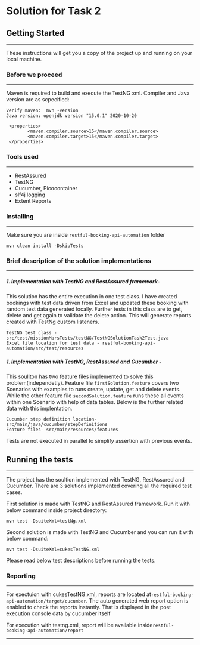 # Solution for Task 2

## Getting Started

------------

These instructions will get you a copy of the project up and running on your local machine.

### Before we proceed

------------


Maven is required to build and execute the TestNG xml. Compiler and Java version are as scpecified:

```
Verify maven:  mvn -version
Java version: openjdk version "15.0.1" 2020-10-20

 <properties>
        <maven.compiler.source>15</maven.compiler.source>
        <maven.compiler.target>15</maven.compiler.target>
 </properties>

```
### Tools used

------------
* RestAssured
* TestNG
* Cucumber, Picocontainer 
* slf4j logging
* Extent Reports

### Installing

------------

Make sure you are inside  `restful-booking-api-automation`  folder

```
mvn clean install -DskipTests
```

### Brief description of the solution implementations

------------


##### 1. Implementation with TestNG and RestAssured framework-

This solution has the entire execution in one test class. I have created bookings with test data driven from Excel and updated these booking with random test data generated locally. Further tests in this class are to get, delete and get again to validate the delete action. This will generate reports created with TestNg custom listeners.


```
TestNG test class - src/test/missionMarsTests/testNG/TestNGSolutionTask2Test.java
Excel file location for test data - restful-booking-api-automation/src/test/resources

```
##### 1. Implementation with TestNG, RestAssured and Cucumber -

This souliton has two feature files implemented to solve this problem(independetly). Feature file `firstSolution.feature` covers two Scenarios with examples to runs create, update, get and delete events. While the other feature file `secondSolution.feature` runs these all events within one Scenario with help of data tables. Below is the further related data with this implentation.
```
Cucumber step definition location- src/main/java/cucumber/stepDefinitions
Feature files- src/main/resources/features
```
Tests are not executed in parallel to simplify assertion with previous events.


## Running the tests

------------

The project has the soultion implemented with TestNG, RestAssured and Cucumber. There are 3 solutions implemented covering all the required test cases.

First solution is made with TestNG and RestAssured framework.
Run it with below command inside project directory:

```
mvn test -DsuiteXml=testNg.xml
```

Second solution is made with TestNG and Cucumber and you can run it with below command:
```
mvn test -DsuiteXml=cukesTestNG.xml
```
Please read below test descriptions before running the tests.



### Reporting

------------


For exectuion with cukesTestNG.xml, reports are located at``` restful-booking-api-automation/target/cucumber ```.
The auto generated web report option is enabled to check the reports instantly. That is displayed in the post execution console data by cucumber itself

For execution with testng.xml, report will be available inside```restful-booking-api-automation/report ```





------------





